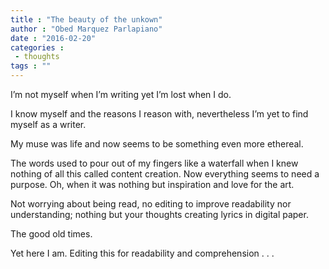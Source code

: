 ```yaml
---
title : "The beauty of the unkown"
author : "Obed Marquez Parlapiano"
date : "2016-02-20"
categories : 
 - thoughts
tags : ""
---
```


I’m not myself when I’m writing yet I’m lost when I do.

I know myself and the reasons I reason with, nevertheless I’m yet to find myself as a writer.

My muse was life and now seems to be something even more ethereal.

The words used to pour out of my fingers like a waterfall when I knew nothing of all this called content creation. Now everything seems to need a purpose. Oh, when it was nothing but inspiration and love for the art.

Not worrying about being read, no editing to improve readability nor understanding; nothing but your thoughts creating lyrics in digital paper.

The good old times.

Yet here I am. Editing this for readability and comprehension . . .

